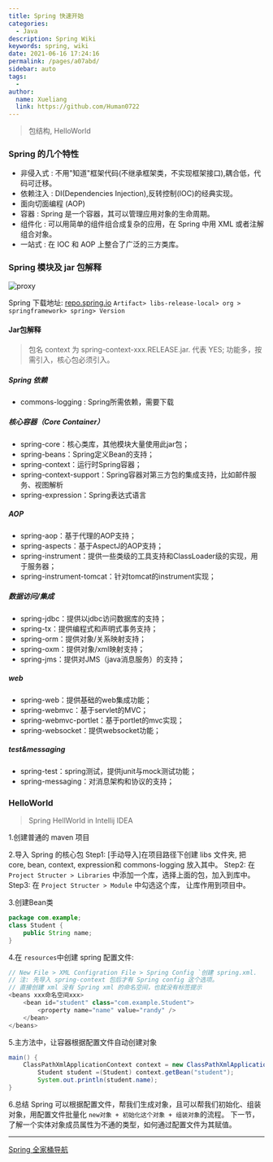 ```yaml
---
title: Spring 快速开始
categories:
  - Java
description: Spring Wiki
keywords: spring, wiki
date: 2021-06-16 17:24:16
permalink: /pages/a07abd/
sidebar: auto
tags:
  -
author:
  name: Xueliang
  link: https://github.com/Human0722
---
```

> 包结构, HelloWorld

### Spring 的几个特性
- 非侵入式 : 不用"知道"框架代码(不继承框架类，不实现框架接口),耦合低，代码可迁移。
- 依赖注入 :
DI(Dependencies Injection),反转控制(IOC)的经典实现。
- 面向切面编程 (AOP)
- 容器 :
Spring 是一个容器，其可以管理应用对象的生命周期。
- 组件化 :
可以用简单的组件组合成复杂的应用，在 Spring 中用 XML 或者注解组合对象。
- 一站式 :
在 IOC 和 AOP 上整合了广泛的三方类库。


### Spring 模块及 jar 包解释
![proxy](/images/spring/struct.png)

Spring 下载地址: [repo.spring.io](https://repo.spring.io) `Artifact> libs-release-local> org > springframework> spring> Version`
#### Jar包解释
> 包名 context 为 spring-context-xxx.RELEASE.jar.  <span class="ec ec-rainbow"></span> 代表 YES; 功能多，按需引入，核心包必须引入。

##### Spring 依赖
- commons-logging : Spring所需依赖，需要下载

##### 核心容器（Core Container）

- spring-core<span class="ec ec-rainbow"></span>：核心类库，其他模块大量使用此jar包；
- spring-beans<span class="ec ec-rainbow"></span>：Spring定义Bean的支持；
- spring-context<span class="ec ec-rainbow"></span>：运行时Spring容器；
- spring-context-support：Spring容器对第三方包的集成支持，比如邮件服务、视图解析
- spring-expression<span class="ec ec-rainbow"></span>：Spring表达式语言

##### AOP
- spring-aop：基于代理的AOP支持；
- spring-aspects：基于AspectJ的AOP支持；
- spring-instrument：提供一些类级的工具支持和ClassLoader级的实现，用于服务器；
- spring-instrument-tomcat：针对tomcat的instrument实现；

##### 数据访问/集成
- spring-jdbc：提供以jdbc访问数据库的支持；
- spring-tx：提供编程式和声明式事务支持；
- spring-orm：提供对象/关系映射支持；
- spring-oxm：提供对象/xml映射支持；
- spring-jms：提供对JMS（java消息服务）的支持；

##### web
- spring-web：提供基础的web集成功能；
- spring-webmvc：基于servlet的MVC；
- spring-webmvc-portlet：基于portlet的mvc实现；
- spring-websocket：提供websocket功能；

##### test&messaging
- spring-test：spring测试，提供junit与mock测试功能；
- spring-messaging：对消息架构和协议的支持；

### HelloWorld
> Spring HellWorld in Intellij IDEA

1.创建普通的 maven 项目

2.导入 Spring 的核心包
Step1: [手动导入]在项目路径下创建 libs 文件夹, 把 core, bean, context, expression和 commons-logging 放入其中。
Step2: 在 `Project Structer > Libraries` 中添加一个库，选择上面的包，加入到库中。
Step3: 在 `Project Structer > Module` 中勾选这个库， 让库作用到项目中。

3.创建Bean类
```java
package com.example;
class Student {
	public String name;
}
```

4.在 `resources`中创建 spring 配置文件:

```java
// New File > XML Configration File > Spring Config `创建 spring.xml.
// 注: 先导入 spring-context 包后才有 Spring config 这个选项。
// 直接创建 xml 没有 Spring xml 的命名空间，也就没有标签提示
<beans xxx命名空间xxx>
	<bean id="student" class="com.example.Student">
		<property name="name" value="randy" />
	</bean>
</beans>
```

5.主方法中，让容器根据配置文件自动创建对象

```java
main() {
	ClassPathXmlApplicationContext context = new ClassPathXmlApplicationContext("spring.xml");
        Student student =(Student) context.getBean("student");
        System.out.println(student.name);
}
```
6.总结
Spring 可以根据配置文件，帮我们生成对象，且可以帮我们初始化、组装对象，用配置文件批量化 `new对象 + 初始化这个对象 + 组装对象`的流程。
下一节，了解一个实体对象成员属性为不通的类型，如何通过配置文件为其赋值。

<hr/>

[Spring 全家桶导航](/pages/spring)





